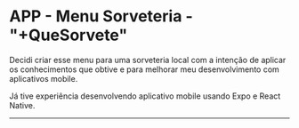 # APP - Menu Sorveteria - "+QueSorvete"

<p>Decidi criar esse menu para uma sorveteria local com a intenção de aplicar os conhecimentos que obtive e para melhorar meu desenvolvimento com aplicativos mobile.</p> 
<p> Já tive experiência desenvolvendo aplicativo mobile usando Expo e React Native.</p>
<hr size="10" width="full">
